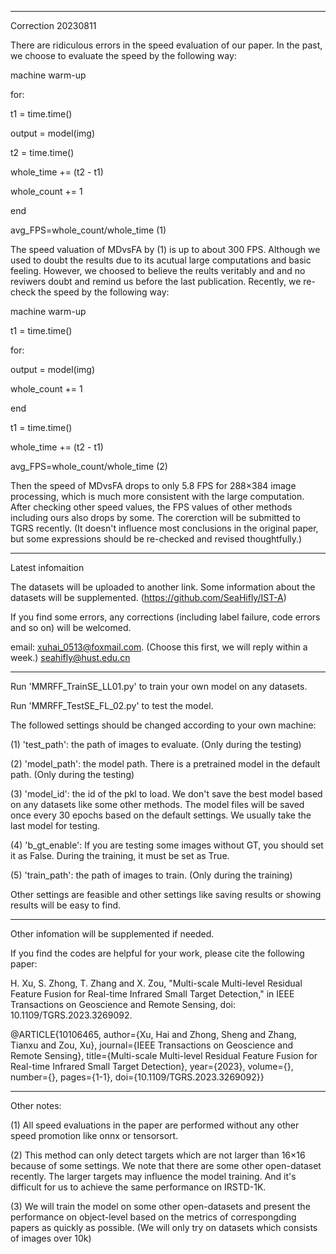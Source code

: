 ------------------------------------------------------------------------------
Correction 20230811

There are ridiculous errors in the speed evaluation of our paper. In the past, we choose to evaluate the speed by the following way:

machine warm-up

for:

t1 = time.time()

output = model(img)

t2 = time.time()

whole_time += (t2 - t1)

whole_count += 1

end

avg_FPS=whole_count/whole_time (1)


The speed valuation of MDvsFA by (1) is up to about 300 FPS. Although we used to doubt the results due to its acutual large computations and basic feeling.
However, we choosed to believe the reults veritably and and no reviwers doubt and remind us before the last publication.
Recently, we re-check the speed by the following way:

machine warm-up

t1 = time.time()

for:

output = model(img)

whole_count += 1

end

t1 = time.time()

whole_time += (t2 - t1)

avg_FPS=whole_count/whole_time (2)


Then the speed of MDvsFA drops to only 5.8 FPS for 288×384 image processing, which is much more consistent with the large computation.
After checking other speed values, the FPS values of other methods including ours also drops by some. 
The corerction will be submitted to TGRS recently.
(It doesn't influence most conclusions in the original paper, but some expressions should be re-checked and revised thoughtfully.)

------------------------------------------------------------------------------
Latest infomaition

The datasets will be uploaded to another link. Some information about the datasets will be supplemented.
(https://github.com/SeaHifly/IST-A)

If you find some errors, any corrections (including label failure, code errors and so on) will be welcomed.

email: 
xuhai_0513@foxmail.com. (Choose this first, we will reply within a week.) 
seahifly@hust.edu.cn

--------------------------------------------------------------------------------
Run 'MMRFF_TrainSE_LL01.py' to train your own model on any datasets. 

Run 'MMRFF_TestSE_FL_02.py' to test the model. 

The followed settings should be changed according to your own machine:

(1) 'test_path': the path of images to evaluate. (Only during the testing)

(2) 'model_path': the model path. There is a pretrained model in the default path. (Only during the testing)

(3) 'model_id': the id of the pkl to load. We don't save the best model based on any datasets like some other methods. The model files will be saved once every 30 epochs based on the default settings. We usually take the last model for testing.

(4) 'b_gt_enable': If you are testing some images without GT, you should set it as False. During the training, it must be set as True.

(5) 'train_path': the path of images to train. (Only during the training)

Other settings are feasible and other settings like saving results or showing results will be easy to find.

----------------------------------------------------------------------------------------
Other infomation will be supplemented if needed.

If you find the codes are helpful for your work, please cite the following paper:

H. Xu, S. Zhong, T. Zhang and X. Zou, "Multi-scale Multi-level Residual Feature Fusion for Real-time Infrared Small Target Detection," in IEEE Transactions on Geoscience and Remote Sensing, doi: 10.1109/TGRS.2023.3269092.

@ARTICLE{10106465,
  author={Xu, Hai and Zhong, Sheng and Zhang, Tianxu and Zou, Xu},
  journal={IEEE Transactions on Geoscience and Remote Sensing}, 
  title={Multi-scale Multi-level Residual Feature Fusion for Real-time Infrared Small Target Detection}, 
  year={2023},
  volume={},
  number={},
  pages={1-1},
  doi={10.1109/TGRS.2023.3269092}}
 
----------------------------------------------------------------------------------------
Other notes:

(1) All speed evaluations in the paper are performed without any other speed promotion like onnx or tensorsort. 

(2) This method can only detect targets which are not larger than 16×16 because of some settings. We note that there are some other open-dataset recently. The larger targets may influence the model training. And it's difficult for us to achieve the same performance on IRSTD-1K.

(3) We will train the model on some other open-datasets and present the performance on object-level based on the metrics of correspongding papers as quickly as possible. (We will only try on datasets which consists of images over 10k)
